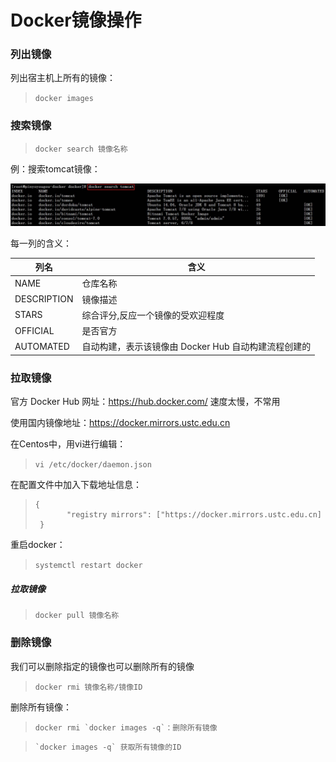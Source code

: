 # Docker镜像操作

### 列出镜像
列出宿主机上所有的镜像：

> `docker images`    




### 搜索镜像
> `docker search 镜像名称`

例：搜索tomcat镜像：

![avatar](https://github.com/BruceSniper/MarkdownFiles/raw/master/Docker/img/4.jpg)

每一列的含义：

| 列名 | 含义 |
| ---- | ---- |
| NAME | 仓库名称 |
| DESCRIPTION | 镜像描述 |
| STARS | 综合评分,反应一个镜像的受欢迎程度 |
| OFFICIAL | 是否官方 |
| AUTOMATED | 自动构建，表示该镜像由 Docker Hub 自动构建流程创建的 |

### 拉取镜像

官方 Docker Hub 网址：https://hub.docker.com/  速度太慢，不常用

使用国内镜像地址：https://docker.mirrors.ustc.edu.cn

在Centos中，用vi进行编辑：
> `vi /etc/docker/daemon.json`

在配置文件中加入下载地址信息：

> ```
> {
>        "registry mirrors": ["https://docker.mirrors.ustc.edu.cn]
>  }
> ```


重启docker：

> `systemctl restart docker`


##### 拉取镜像

> `docker pull 镜像名称`

### 删除镜像

我们可以删除指定的镜像也可以删除所有的镜像

> `docker rmi 镜像名称/镜像ID`

删除所有镜像：
> ```docker rmi `docker images -q`：删除所有镜像```


> ```
> `docker images -q` 获取所有镜像的ID
> ```